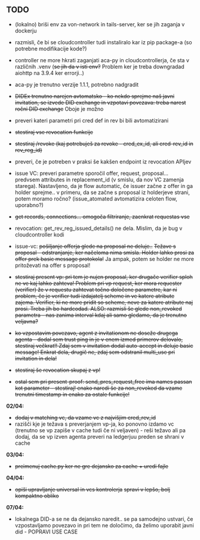 ## TODO
- (lokalno) briši env za von-network in tails-server, ker se jih zaganja v dockerju
- razmisli, če bi se cloudcontroller tudi instaliralo kar iz pip package-a (so potrebne modifikacije kode?)
- controller ne more hkrati zaganjati aca-py in cloudcontrollerja, če sta v različnih .venv (<s>se jih da v isti env?</s> Problem ker je treba downgradad aiohttp na 3.9.4 ker errorji..)
- aca-py je trenutno verzije 1.1.1, potrebno nadgradit

- <s>DIDEx trenutno narejen avtomatsko - ko nekdo sprejme naš javni invitation, se izvede DID exchange in vzpotavi povezava: treba narest ročni DID exchange</s> Oboje je možno
- preveri kateri parametri pri cred def in rev bi bili avtomatizirani
- <s>stestiraj vse revocation funkcije</s>
- <s>stestiraj /revoke (kaj potrebuješ za revoke - cred_ex_id, ali cred-rev_id in rev_reg_id)</s>
- preveri, če je potreben v praksi še kakšen endpoint iz revocation APIjev

- issue VC: preveri parametre sporočil offer, request, proposal... predvsem attributes in replacement_id (v smislu, da nov VC zamenja starega). Nastavljeno, da je flow automatic, če issuer začne z offer in ga holder sprejme.. v primeru, da se začne s proposal iz holderjeve strani, potem moramo ročno? (issue_atomated avtomatizira celoten flow, uporabno?)

- <s>get records, connections... omogoča filtriranje, zaenkrat requestas vse</s>

- revocation: get_rev_reg_issued_details() ne dela. Mislim, da je bug v cloudcontroller kodi

- issue-vc: <s>pošiljanje offerja glede na proposal ne deluje..</s> <s>Težave s proposal - odstranjanje, ker načeloma nima smisla. Holder lahko prosi za offer prek basic message protokola!</s> Ja ampak, potem se holder ne more pritoževati na offer s proposal!

- <s>stestiraj present vp: pri tem je nujen proposal, ker drugače verifier sploh ne ve kaj lahko zahteva! Problem pri vp request, ker mora requester (verifier) že v requestu zahtevat točno določene parametre, kar ni problem, če je verifier tudi izdajatelj scheme in ve katere atribute zajema. Verifier, ki ne more pridit so scheme, neve za katere atribute naj prosi. Treba jih bo hardcodad. ALSO: razmisli še glede non_revoked parametra - nas zanima interval kdaj ali samo gledamo, da je trenutno veljavna?</s>

- <s>ko vzpostavim povezavo, agent z invitationom ne doseže drugega agenta - dodal sem trust ping in je v enem izmed primerov delovalo, stestiraj večkrat!! Zdaj sem v invitation dodal auto-accept in deluje basic message! Enkrat dela, drugič ne, zdaj sem odstranil multi_use pri invitation in dela!</s>

- <s>stestiraj še revocation skupaj z vp!</s>

- <s>ostal sem pri present-proof: send_pres_request_free ima names passan kot parameter - stestiraj! enako naredi še za non_revoked da vzame trenutni timestamp in enako za ostale funkcije!</s>

**02/04:**
- <s>dodaj v matching vc, da vzame vc z najvišjim cred_rev_id</s>
- razišči kje je težava s preverjanjem vp-ja, ko ponovno izdamo vc (trenutno se vp zapiše v cache tudi če ni veljaven) - reši težavo ali pa dodaj, da se vp izven agenta preveri na ledgerjuu preden se shrani v cache

**03/04:**
- <s>preimenuj cache.py ker ne gre dejansko za cache + uredi fajle</s>

**04/04:**
- <s>opiši upravljanje universal in vcs kontrolerja</s> <s>spravi v lepšo, bolj kompaktno obliko</s>

**07/04:**
- lokalnega DID-a se ne da dejansko naredit.. se pa samodejno ustvari, če vzpostavljamo povezavo in pri tem ne določimo, da želimo uporabit javni did - POPRAVI USE CASE